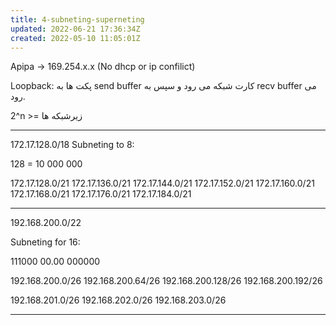 ```yaml
---
title: 4-subneting-superneting
updated: 2022-06-21 17:36:34Z
created: 2022-05-10 11:05:01Z
---
```


Apipa -> 169.254.x.x
(No dhcp or ip confilict)

Loopback:
پکت ها به send buffer کارت شبکه می رود و سپس به recv buffer می رود.

2^n >= زیرشبکه ها

---
172.17.128.0/18
Subneting to 8:

128 = 10 000 000

172.17.128.0/21
172.17.136.0/21
172.17.144.0/21
172.17.152.0/21
172.17.160.0/21
172.17.168.0/21
172.17.176.0/21
172.17.184.0/21


--- 
192.168.200.0/22

Subneting for 16:

111000 00.00 000000

192.168.200.0/26
192.168.200.64/26
192.168.200.128/26
192.168.200.192/26

192.168.201.0/26
192.168.202.0/26
192.168.203.0/26


---

